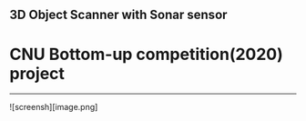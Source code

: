 ## 3D Object Scanner with Sonar sensor
# CNU Bottom-up competition(2020) project
---
![screensh][image.png]
